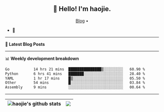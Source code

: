 <h2 align="center">👋 Hello! I'm haojie.</h2>
<p align="center">
  <a href="https://aoyouer.com">Blog</a> •
</p>


- 🔭 


-------

**📝 Latest Blog Posts**


-------

📊 **Weekly development breakdown**
<!--START_SECTION:waka-->

```txt
Go           14 hrs 21 mins  ███████████████▒░░░░░░░░░   60.90 %
Python       6 hrs 41 mins   ███████░░░░░░░░░░░░░░░░░░   28.40 %
YAML         1 hr 17 mins    █▒░░░░░░░░░░░░░░░░░░░░░░░   05.50 %
Other        54 mins         █░░░░░░░░░░░░░░░░░░░░░░░░   03.84 %
Assembly     9 mins          ░░░░░░░░░░░░░░░░░░░░░░░░░   00.64 %
```

<!--END_SECTION:waka-->

-------



| <img align="center" src="https://github-readme-stats.vercel.app/api?username=haojie06&show_icons=true&theme=graywhite&show_icons=true&count_private=true&include_all_commits=true&hide_border=true" alt="haojie's github stats" /> | <img align="center" src="https://github-readme-stats.vercel.app/api/top-langs/?username=haojie06&layout=compact&theme=graywhite&hide_border=true&hide=css,html" /> |
| ------------- | ------------- |


